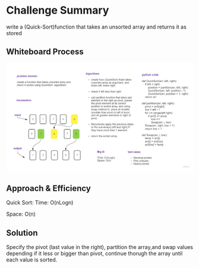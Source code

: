 # Challenge Summary
write a (Quick-Sort)function that takes an unsorted array and returns it as stored

## Whiteboard Process
![pic](QuickSort.jpg)
## Approach & Efficiency
Quick Sort:
Time: O(nLogn)

Space: O(n)
## Solution
Specify the pivot (last value in the right), partition the array,and swap values depending if it less or bigger than pivot,
continue thorugh the array until each value is sorted.